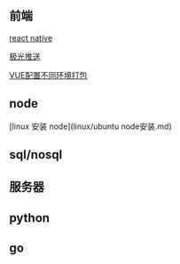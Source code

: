 ## 前端
[react native](FE/react-native/index.md)

[极光推送](FE/react-native/react-native极光推送.md)

[VUE配置不同环境打包](FE/vue/vue.md)

## node
[linux 安装 node](linux/ubuntu node安装.md)
## sql/nosql

## 服务器

## python

## go